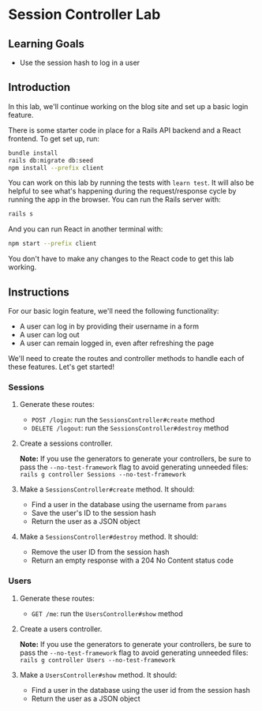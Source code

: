 # Session Controller Lab

## Learning Goals

- Use the session hash to log in a user

## Introduction

In this lab, we'll continue working on the blog site and set up a basic login
feature.

There is some starter code in place for a Rails API backend and a React frontend.
To get set up, run:

```sh
bundle install
rails db:migrate db:seed
npm install --prefix client
```

You can work on this lab by running the tests with `learn test`. It will also be
helpful to see what's happening during the request/response cycle by running the
app in the browser. You can run the Rails server with:

```sh
rails s
```

And you can run React in another terminal with:

```sh
npm start --prefix client
```

You don't have to make any changes to the React code to get this lab working.

## Instructions

For our basic login feature, we'll need the following functionality:

- A user can log in by providing their username in a form
- A user can log out
- A user can remain logged in, even after refreshing the page

We'll need to create the routes and controller methods to handle each of these features. Let's get started!

### Sessions

1. Generate these routes:

   - `POST /login`: run the `SessionsController#create` method
   - `DELETE /logout`: run the `SessionsController#destroy` method

2. Create a sessions controller.

   **Note:** If you use the generators to generate your controllers, be sure to
   pass the `--no-test-framework` flag to avoid generating unneeded files:
   `rails g controller Sessions --no-test-framework`

3. Make a `SessionsController#create` method. It should:

   - Find a user in the database using the username from `params`
   - Save the user's ID to the session hash
   - Return the user as a JSON object

4. Make a `SessionsController#destroy` method. It should:

   - Remove the user ID from the session hash
   - Return an empty response with a 204 No Content status code

### Users

1. Generate these routes:

   - `GET /me`: run the `UsersController#show` method

2. Create a users controller.

   **Note:** If you use the generators to generate your controllers, be sure to
   pass the `--no-test-framework` flag to avoid generating unneeded files:
   `rails g controller Users --no-test-framework`

3. Make a `UsersController#show` method. It should:

   - Find a user in the database using the user id from the session hash
   - Return the user as a JSON object
